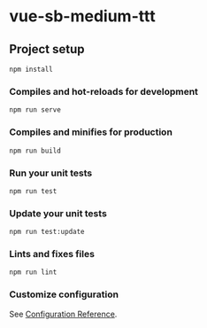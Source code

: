 # vue-sb-medium-ttt

## Project setup
```
npm install
```

### Compiles and hot-reloads for development
```
npm run serve
```

### Compiles and minifies for production
```
npm run build
```

### Run your unit tests
```
npm run test
```


### Update your unit tests
```
npm run test:update
```

### Lints and fixes files
```
npm run lint
```

### Customize configuration
See [Configuration Reference](https://cli.vuejs.org/config/).
